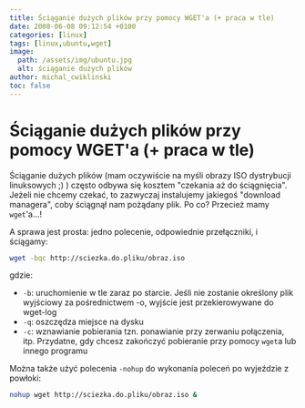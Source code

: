 ```yaml
---
title: Ściąganie dużych plików przy pomocy WGET'a (+ praca w tle)
date: 2008-06-08 09:12:54 +0100
categories: [linux]
tags: [linux,ubuntu,wget]
image:
  path: /assets/img/ubuntu.jpg
  alt: ściąganie dużych plików
author: michal_cwiklinski
toc: false
---
```


# Ściąganie dużych plików przy pomocy WGET'a (+ praca w tle)

Ściąganie dużych plików (mam oczywiście na myśli obrazy ISO dystrybucji linuksowych ;) ) często odbywa się kosztem "czekania aż do ściągnięcia". Jeżeli nie chcemy czekać, to zazwyczaj instalujemy jakiegoś "download managera", coby ściągnął nam pożądany plik. Po co? Przecież mamy `wget`'a...!

A sprawa jest prosta: jedno polecenie, odpowiednie przełączniki, i ściągamy:

```bash
wget -bqc http://sciezka.do.pliku/obraz.iso
```
gdzie:

- `-b`: uruchomienie w tle zaraz po starcie. Jeśli nie zostanie określony plik wyjściowy za pośrednictwem -o, wyjście jest przekierowywane do wget-log
- `-q`: oszczędza miejsce na dysku
- `-c`: wznawianie pobierania tzn. ponawianie przy zerwaniu połączenia, itp. Przydatne, gdy chcesz zakończyć pobieranie przy pomocy `wget`a lub innego programu

Można także użyć polecenia `-nohup` do wykonania poleceń po wyjeździe z powłoki: 
```bash
nohup wget http://sciezka.do.pliku/obraz.iso &
```